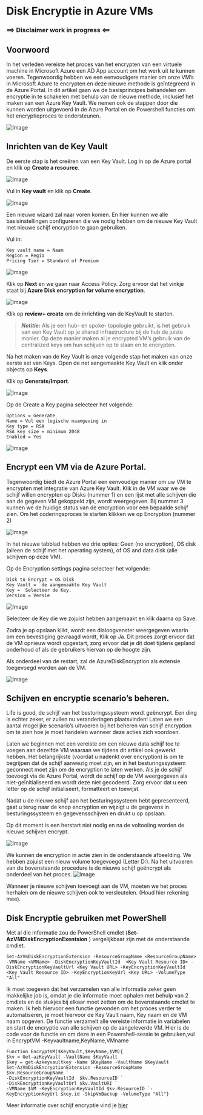 # Disk Encryptie in Azure VMs

### ==> Disclaimer work in progress <==

## Voorwoord
In het verleden vereiste het proces van het encrypten van een virtuele machine in Microsoft Azure een AD App account om het werk uit te kunnen voeren.
Tegenwoordig hebben we een eenvoudigere manier om onze VM’s in Microsoft Azure te encrypten en deze nieuwe methode is geïntegreerd in de Azure Portal.
In dit artikel gaan we de basisprincipes behandelen om encryptie in te schakelen met behulp van de nieuwe methode, inclusief het maken van een Azure Key Vault.
We nemen ook de stappen door die kunnen worden uitgevoerd in de Azure Portal en de Powershell functies om het encryptieproces te ondersteunen.

![Image](./Images/Encryptie/Diagram.png)

## Inrichten van de Key Vault
De eerste stap is het creëren van een Key Vault.
Log in op de Azure portal en klik op **Create a resource**.

![Image](./Images/Encryptie/CreateResource.png)

Vul in **Key vault** en klik op **Create**.

![Image](./Images/Encryptie/CreateKeyvault.png)

Een nieuwe wizard zal naar voren komen. En hier kunnen we alle basisinstellingen configureren die we nodig hebben om de nieuwe Key Vault met nieuwe schijf encryption te gaan gebruiken.

Vul in: 
~~~
Key vault name = Naam 
Region = Regio
Pricing Tier = Standard of Premium
~~~
![Image](./Images/Encryptie/KeyvaultSettings.png)

Klik op **Next** en we gaan naar Access Policy. 
Zorg ervoor dat het vinkje staat bij **Azure Disk encryption for volume encryption**. 

![Image](./Images/Encryptie/ResourceAccess.png)

Klik op **review+ create** om de inrichting van de KeyVault te starten.


> **_Notitie:_** Als je een hub- en spoke- topologie gebruikt, is het gebruik van een Key Vault op je shared infrastructure bij de hub de juiste manier.
Op deze manier maken al je encrypted VM’s gebruik van de centralized keys om hun schijven op te slaan en te encrypten.

Na het maken van de Key Vault is onze volgende stap het maken van onze eerste set van Keys. Open de net aangemaakte Key Vault en klik onder objects op **Keys**.

Klik op **Generate/Import**.

![Image](./Images/Encryptie/Keys.png)

Op de Create a Key pagina selecteer het volgende:
~~~
Options = Generate
Name = Vul een logische naamgeving in
Key type = RSA
RSA key size = minimum 2048
Enabled = Yes
~~~

![Image](./Images/Encryptie/CreateKeys.png)

## Encrypt een VM via de Azure Portal.


Tegenwoordig biedt de Azure Portal een eenvoudige manier om uw VM te encrypten met integratie van Azure Key Vault.
Klik in de VM waar we de schijf willen encrypten op Disks (nummer 1) en een lijst met alle schijven die aan de gegeven VM gekoppeld zijn, wordt weergegeven.
Bij nummer 3 kunnen we de huidige status van de encryption  voor een bepaalde schijf zien.
Om het coderingsproces te starten klikken we op Encryption (nummer 2)

![Image](./Images/Encryptie/EncryptDisk.png)

In het nieuwe tabblad hebben we drie opties: Geen (no encryption), OS disk (alleen de schijf met het operating system), of OS and data disk (alle schijven op deze VM).

Op de Encryption settings pagina selecteer het volgende:

~~~~
Disk to Encrypt = OS Disk
Key Vault =  de aangemaakte Key Vault
Key =  Selecteer de Key.
Version = Versie 
~~~~
![Image](./Images/Encryptie/Encryptionsettings.png)

Selecteer de Key die we zojuist hebben aangemaakt en klik daarna op Save.

Zodra je op opslaan klikt, wordt een dialoogvenster weergegeven waarin om een bevestiging gevraagd wordt, Klik op Ja.
Dit proces zorgt ervoor dat de VM opnieuw wordt opgestart, zorg ervoor dat je dit doet tijdens gepland onderhoud of als de gebruikers hiervan op de hoogte zijn.

Als onderdeel van de restart, zal de AzureDiskEncryption als extensie toegevoegd worden aan de VM.

![Image](./Images/Encryptie/AzureDiskEncryptionExtensie.png)


## Schijven en encryptie scenario’s beheren.

Life is good, de schijf van het besturingssysteem wordt geëncrypt.
Een ding is echter zeker, er zullen nu veranderingen plaatsvinden!
Laten we een aantal mogelijke scenario’s uitvoeren bij het beheren van schijf encryption om te zien hoe je moet handelen wanneer deze acties zich voordoen.

Laten we beginnen met een vereiste om een nieuwe data schijf toe te voegen aan dezelfde VM waaraan we tijdens dit artikel ook gewerkt hebben.
Het belangrijkste (voordat u nadenkt over encryption) is om te begrijpen dat de schijf aanwezig moet zijn, en in het besturingssysteem geconnect moet zijn om de encryption te laten werken.
Als je de schijf toevoegt via de Azure Portal, wordt de schijf op de VM weergegeven als niet-geïnitialiseerd  en wordt deze niet gecodeerd.
Zorg ervoor dat u een letter op de schijf initialiseert, formatteert en toewijst.

Nadat u de nieuwe schijf aan het besturingssysteem hebt gepresenteerd,
gaat u terug naar de knop encryption en wijzigt u de gegevens in besturingssysteem en gegevensschijven en drukt u op opslaan.

Op dit moment is een herstart niet nodig en na de voltooiing worden de nieuwe schijven encrypt.

![Image](./Images/Encryptie/Encryptdatadisk.png)


We kunnen de encryption in actie zien in de onderstaande afbeelding.
We hebben zojuist een nieuw volume toegevoegd (Letter D:). Na het uitvoeren van de bovenstaande procedure is de nieuwe schijf geëncrypt als onderdeel van het proces.
![Image](./Images/Encryptie/DataDisk.png)

Wanneer je nieuwe schijven toevoegt aan de VM, moeten we het proces herhalen om de nieuwe schijven ook te versleutelen. (Houd hier rekening mee).


## Disk Encryptie gebruiken met PowerShell

Met al die informatie zou de PowerShell cmdlet (**Set-AzVMDiskEncryptionExentsion** ) vergelijkbaar zijn met de onderstaande cmdlet.

```
Set-AzVmDiskEncryptionExtension -ResourceGroupName <ResourceGroupName> -VMName <VMName> -DiskEncryptionKeyVaultId  <Key Vault Resource ID> -DiskEncryptionKeyVaultUrl <Key Vault URL> -KeyEncryptionKeyVaultId <Key Vault Resource ID> -KeyEncryptionKeyUrl <Key URL> -VolumeType "All"
```
Ik moet toegeven dat het verzamelen van alle informatie zeker geen makkelijke job is, omdat je die informatie moet ophalen met behulp van 2 cmdlets en de stukjes bij elkaar moet zetten om de bovenstaande cmdlet te maken.
Ik heb hiervoor een functie gevonden om het proces verder te automatiseren, je moet hiervoor de Key Vault naam, Key naam en de VM naam opgeven.
De functie verzamelt alle vereiste informatie in variabelen en start de encryptie van alle schijven op de aangeleverde VM.
Hier is de code voor de functie en om deze in een Powershell-sessie te gebruiken,vul in EncryptVM -Keyvaultname,KeyName,VMname


````
Function EncryptVM($KeyVault,$KeyName,$VM){
$kv = Get-azKeyVault -VaultName $KeyVault
$key = get-Azkeyvaultkey -Name $KeyName -VaultName $KeyVault
Set-AzVmDiskEncryptionExtension -ResourceGroupName $kv.ResourceGroupName `
-DiskEncryptionKeyVaultId  $kv.ResourceID `
-DiskEncryptionKeyVaultUrl $kv.VaultURI `
-VMName $VM -KeyEncryptionKeyVaultId $kv.ResourceID `-KeyEncryptionKeyUrl $key.id -SkipVmBackup -VolumeType "All"}

````

Meer informatie over schijf encryptie vind je [hier](https://learn.microsoft.com/en-us/azure/virtual-machines/windows/disk-encryption-faq#can-i-encrypt-both-boot-and-data-volumes-with-azure-disk-encryption)


